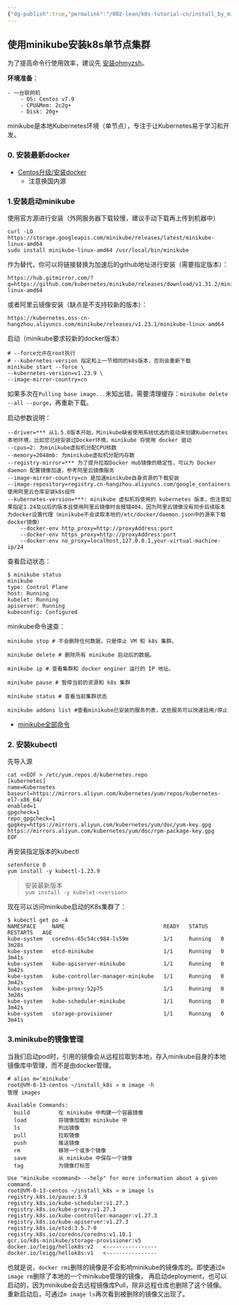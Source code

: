 ```yaml
---
{"dg-publish":true,"permalink":"/002-lean/k8s-tutorial-cn/install_by_minikube/install/","dgPassFrontmatter":true}
---
```



## 使用minikube安装k8s单节点集群

为了提高命令行使用效率，建议先 [安装ohmyzsh](../doc_install_ohmyzsh.md)。

**环境准备**：

```
- 一台联网机
    - OS: Centos v7.9
    - CPU&Mem: 2c2g+
    - Disk: 20g+
```

minikube是本地Kubernetes环境（单节点），专注于让Kubernetes易于学习和开发。

### 0. 安装最新docker

- [Centos升级/安装docker](https://www.cnblogs.com/wdliu/p/10194332.html)
    - 注意换国内源

### 1.安装启动minikube

使用官方源进行安装（外网服务器下载较慢，建议手动下载再上传到机器中）

```shell
curl -LO https://storage.googleapis.com/minikube/releases/latest/minikube-linux-amd64 
sudo install minikube-linux-amd64 /usr/local/bin/minikube
```
作为替代，你可以将链接替换为加速后的github地址进行安装（需要指定版本）：
```shell
https://hub.gitmirror.com/?q=https://github.com/kubernetes/minikube/releases/download/v1.31.2/minikube-linux-amd64
```
或者阿里云镜像安装（缺点是不支持较新的版本）：
```shell
https://kubernetes.oss-cn-hangzhou.aliyuncs.com/minikube/releases/v1.23.1/minikube-linux-amd64
```

启动（minikube要求较新的docker版本）

```shell
# --force允许在root执行
# --kubernetes-version 指定和上一节相同的k8s版本，否则会重新下载 
minikube start --force \
--kubernetes-version=v1.23.9 \
--image-mirror-country=cn
```
如果多次在`Pulling base image...`未知出错，需要清理缓存：`minikube delete --all --purge`，再重新下载。

启动参数说明：
```
--driver=*** 从1.5.0版本开始，Minikube缺省使用系统优选的驱动来创建Kubernetes本地环境，比如您已经安装过Docker环境，minikube 将使用 docker 驱动
--cpus=2: 为minikube虚拟机分配CPU核数
--memory=2048mb: 为minikube虚拟机分配内存数
--registry-mirror=*** 为了提升拉取Docker Hub镜像的稳定性，可以为 Docker daemon 配置镜像加速，参考阿里云镜像服务
--image-mirror-country=cn 是加速minikube自身资源的下载安装
--image-repository=registry.cn-hangzhou.aliyuncs.com/google_containers 使用阿里云仓库安装k8s组件
--kubernetes-version=***: minikube 虚拟机将使用的 kubernetes 版本，但注意如果指定1.24及以后的版本且使用阿里云镜像时会报错404，因为阿里云镜像没有同步后续版本
为docker设置代理（minikube不会读取本地的/etc/docker/daemon.json中的源来下载docker镜像）
    --docker-env http_proxy=http://proxyAddress:port
    --docker-env https_proxy=http://proxyAddress:port  
    --docker-env no_proxy=localhost,127.0.0.1,your-virtual-machine-ip/24 
```

查看启动状态：

```shell
$ minikube status
minikube
type: Control Plane
host: Running
kubelet: Running
apiserver: Running
kubeconfig: Configured
```

minikube命令速查：

```shell
minikube stop # 不会删除任何数据，只是停止 VM 和 k8s 集群。

minikube delete # 删除所有 minikube 启动后的数据。

minikube ip # 查看集群和 docker enginer 运行的 IP 地址。

minikube pause # 暂停当前的资源和 k8s 集群

minikube status # 查看当前集群状态

minikube addons list #查看minikube已安装的服务列表，这些服务可以快速启用/停止
```

- [minikube全部命令](https://minikube.sigs.k8s.io/docs/commands/)

### 2. 安装kubectl
先导入源

```shell
cat <<EOF > /etc/yum.repos.d/kubernetes.repo
[kubernetes]
name=Kubernetes
baseurl=https://mirrors.aliyun.com/kubernetes/yum/repos/kubernetes-el7-x86_64/
enabled=1
gpgcheck=1
repo_gpgcheck=1
gpgkey=https://mirrors.aliyun.com/kubernetes/yum/doc/yum-key.gpg https://mirrors.aliyun.com/kubernetes/yum/doc/rpm-package-key.gpg
EOF
```

再安装指定版本的kubectl

```shell
setenforce 0
yum install -y kubectl-1.23.9
```

> 安装最新版本  
> `yum install -y kubelet-<version>`

现在可以访问minikube启动的K8s集群了：
```shell
$ kubectl get po -A
NAMESPACE     NAME                               READY   STATUS    RESTARTS   AGE
kube-system   coredns-65c54cc984-ls59m           1/1     Running   0          3m28s
kube-system   etcd-minikube                      1/1     Running   0          3m41s
kube-system   kube-apiserver-minikube            1/1     Running   0          3m42s
kube-system   kube-controller-manager-minikube   1/1     Running   0          3m42s
kube-system   kube-proxy-52p75                   1/1     Running   0          3m28s
kube-system   kube-scheduler-minikube            1/1     Running   0          3m42s
kube-system   storage-provisioner                1/1     Running   0          3m41s
```
### 3.minikube的镜像管理
当我们启动pod时，引用的镜像会从远程拉取到本地，存入minikube自身的本地镜像库中管理，而不是由docker管理。
```shell
# alias m='minikube'
root@VM-0-13-centos ~/install_k8s » m image -h
管理 images

Available Commands:
  build         在 minikube 中构建一个容器镜像
  load          将镜像加载到 minikube 中
  ls            列出镜像
  pull          拉取镜像
  push          推送镜像
  rm            移除一个或多个镜像
  save          从 minikube 中保存一个镜像
  tag           为镜像打标签

Use "minikube <command> --help" for more information about a given command.
root@VM-0-13-centos ~/install_k8s » m image ls
registry.k8s.io/pause:3.9
registry.k8s.io/kube-scheduler:v1.27.3
registry.k8s.io/kube-proxy:v1.27.3
registry.k8s.io/kube-controller-manager:v1.27.3
registry.k8s.io/kube-apiserver:v1.27.3
registry.k8s.io/etcd:3.5.7-0
registry.k8s.io/coredns/coredns:v1.10.1
gcr.io/k8s-minikube/storage-provisioner:v5
docker.io/leigg/hellok8s:v2   <----------------
docker.io/leigg/hellok8s:v1   <----------------
```
也就是说，`docker rmi`删除的镜像是不会影响minikube的镜像库的。即使通过`m image rm`删除了本地的一个minikube管理的镜像，
再启动deployment，也可以启动的，因为minikube会去远程镜像库Pull，除非远程仓库也删除了这个镜像。
重新启动后，可通过`m image ls`再次看到被删除的镜像又出现了。